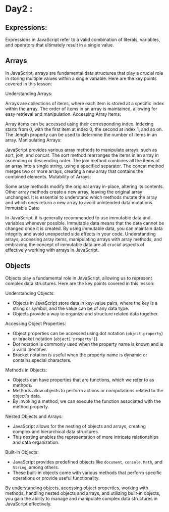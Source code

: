 # Day2 : 
## Expressions:
Expressions in JavaScript refer to a valid combination of literals, variables, and operators that ultimately result in a single value.

## Arrays
In JavaScript, arrays are fundamental data structures that play a crucial role in storing multiple values within a single variable. Here are the key points covered in this lesson:

Understanding Arrays:

Arrays are collections of items, where each item is stored at a specific index within the array.
The order of items in an array is maintained, allowing for easy retrieval and manipulation.
Accessing Array Items:

Array items can be accessed using their corresponding index. Indexing starts from 0, with the first item at index 0, the second at index 1, and so on.
The .length property can be used to determine the number of items in an array.
Manipulating Arrays:

JavaScript provides various array methods to manipulate arrays, such as sort, join, and concat.
The sort method rearranges the items in an array in ascending or descending order.
The join method combines all the items of an array into a single string, using a specified separator.
The concat method merges two or more arrays, creating a new array that contains the combined elements.
Mutability of Arrays:

Some array methods modify the original array in-place, altering its contents.
Other array methods create a new array, leaving the original array unchanged.
It is essential to understand which methods mutate the array and which ones return a new array to avoid unintended data mutations.
Immutable Data:

In JavaScript, it is generally recommended to use immutable data and variables whenever possible.
Immutable data means that the data cannot be changed once it is created.
By using immutable data, you can maintain data integrity and avoid unexpected side effects in your code.
Understanding arrays, accessing array items, manipulating arrays with array methods, and embracing the concept of immutable data are all crucial aspects of effectively working with arrays in JavaScript.

## Objects
Objects play a fundamental role in JavaScript, allowing us to represent complex data structures. Here are the key points covered in this lesson:

Understanding Objects:
- Objects in JavaScript store data in key-value pairs, where the key is a string or symbol, and the value can be of any data type.
- Objects provide a way to organize and structure related data together.

Accessing Object Properties:
- Object properties can be accessed using dot notation (`object.property`) or bracket notation (`object['property']`).
- Dot notation is commonly used when the property name is known and is a valid identifier.
- Bracket notation is useful when the property name is dynamic or contains special characters.

Methods in Objects:
- Objects can have properties that are functions, which we refer to as methods.
- Methods allow objects to perform actions or computations related to the object's data.
- By invoking a method, we can execute the function associated with the method property.

Nested Objects and Arrays:
- JavaScript allows for the nesting of objects and arrays, creating complex and hierarchical data structures.
- This nesting enables the representation of more intricate relationships and data organization.

Built-in Objects:
- JavaScript provides predefined objects like `document`, `console`, `Math`, and `String`, among others.
- These built-in objects come with various methods that perform specific operations or provide useful functionality.

By understanding objects, accessing object properties, working with methods, handling nested objects and arrays, and utilizing built-in objects, you gain the ability to manage and manipulate complex data structures in JavaScript effectively.
